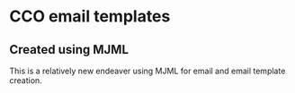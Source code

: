 # CCO email templates

## Created using MJML

This is a relatively new endeaver using MJML for email and email template creation.
